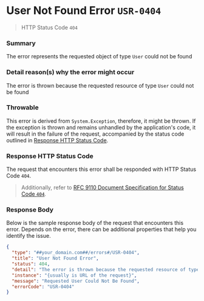#  User Not Found Error `USR-0404`
> HTTP Status Code `404`

### Summary

The error represents the requested object of type `User` could not be found

### Detail reason(s) why the error might occur

The error is thrown because the requested resource of type `User` could not be found

### Throwable

This error is derived from `System.Exception`, therefore, it might be thrown. If the exception is thrown and remains unhandled by the application's code, it will result in the failure of the request, accompanied by the status code outlined in [Response HTTP Status Code](#response-http-status-code).

### Response HTTP Status Code

The request that encounters this error shall be responded with HTTP Status Code `404`.
> Additionally, refer to [RFC 9110 Document Specification for Status Code `404`](https://datatracker.ietf.org/doc/html/rfc9110/#name-404-not-found).
### Response Body

Below is the sample response body of the request that encounters this error. Depends on the error, there can be additional properties that help you identify the issue.
```json
{
  "type": "##your_domain.com##/errors#/USR-0404",
  "title": "User Not Found Error",
  "status": 404,
  "detail": "The error is thrown because the requested resource of type User could not be found",
  "instance": "{usually is URL of the request}",
  "message": "Requested User Could Not Be Found",
  "errorCode": "USR-0404"
}
```
